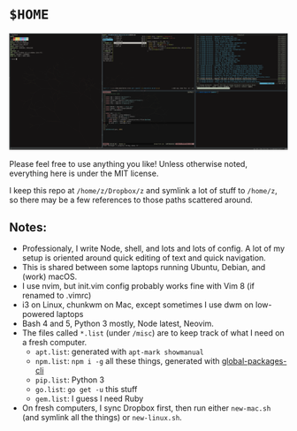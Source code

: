 # `$HOME`

![screenshot](/screenshot.png?raw=true)

Please feel free to use anything you like! 
Unless otherwise noted, everything here is under the MIT license.

I keep this repo at `/home/z/Dropbox/z` and symlink a lot of stuff to `/home/z`,
so there may be a few references to those paths scattered around.

## Notes:

* Professionaly, I write Node, shell, and lots and lots of config. A lot of my
  setup is oriented around quick editing of text and quick navigation.
* This is shared between some laptops running Ubuntu, Debian, and (work) macOS.
* I use nvim, but init.vim config probably works fine with Vim 8 (if renamed to .vimrc)
* i3 on Linux, chunkwm on Mac, except sometimes I use dwm on low-powered laptops
* Bash 4 and 5, Python 3 mostly, Node latest, Neovim.
* The files called `*.list` (under `/misc`) are to keep track of what I need on a fresh computer.
  * `apt.list`: generated with `apt-mark showmanual`
  * `npm.list`: `npm i -g` all these things, generated with [global-packages-cli](https://npmjs.org/package/global-packages-cli)
  * `pip.list`: Python 3
  * `go.list`: `go get -u` this stuff
  * `gem.list`: I guess I need Ruby
* On fresh computers, I sync Dropbox first, then run either `new-mac.sh` (and
  symlink all the things) or `new-linux.sh`.
